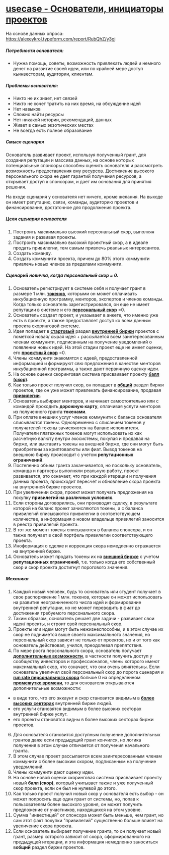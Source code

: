 # [usecase - Основатели, инициаторы проектов](https://github.com/SerendipityLab/CFSP/blob/master/preWP/rev_2.01_12-28-2017.md#%D0%9E%D1%81%D0%BD%D0%BE%D0%B2%D0%B0%D1%82%D0%B5%D0%BB%D0%B8-%D0%B8%D0%BD%D0%B8%D1%86%D0%B8%D0%B0%D1%82%D0%BE%D1%80%D1%8B-%D0%BF%D1%80%D0%BE%D0%B5%D0%BA%D1%82%D0%BE%D0%B2)

На основе данных опроса: https://alexeykrol.typeform.com/report/RubQhZ/y3gj

##### Потребности основателя:

- Нужна помощь, советы, возможность привлекать людей и немного денег на развитие своей идеи, или по крайней мере доступ кьинвесторам, аудитории, клиентам.

##### Проблемы основателя:

- Никто не их знает, нет связей
- Никто не хочет тратить на них время, на обсуждение идей
- Нет навыков
- Сложно найти ресурсы
- Нет никакой истории, рекомендаций, данных
- Живет в самых экзотических местах
- Не всегда есть полное образование

##### Смысл сценария

Основатель развивает проект, используя полученный грант, для создания репутации и массива данных, на основе которых потенциальные спонсоры способны оценить основателя и рассмотреть возможность предоставления ему ресурсов. Достижение высокого персонального скора не дает гарантий получения ресурсов, а открывает доступ к спонсорам, и дает им основания для принятия решения.

На входе сценария у основателя нет ничего, кроме желания. На выходе он имеет репутацию, связи, команды, аудиторию проектов и финансирование, достаточное для продолжения проекта.

##### Цели сценария основателя

1. Построить маскимально высокий персональный скор, выполняя задания и развивая проекты.
2. Построить маскимально высокий проектный скор, а в идеале продать привилегии, тем самым привлечь реальных интересантов.
3. Создать команду.
4. Создать коммунити проекта, причем до 80% этого коммунити привлечь новых членов за пределами коммунити.

##### Сценарий новичка, когда персональный скор = 0.

1. Основатель регистрирует в системе себя и получает грант в размере 1 млн. **[токенов](https://github.com/SerendipityLab/CFSP/wiki#%D0%A2%D0%BE%D0%BA%D0%B5%D0%BD%D1%8B)**, которыми он может оплачивать инкубационную программу, менторов, экспертов и членов команды. Когда только основатель зарегистрировался, он еще не имеет репутации в системе и его **[персональный скор](https://github.com/SerendipityLab/CFSP/wiki#%D0%A2%D0%B8%D0%BF%D1%8B-%D1%81%D0%BA%D0%BE%D1%80%D0%B0)** =0.
2. Основатель создает проект, и указывает в анкете, что именно уже есть в проекте, а также предоставляет доступ ко всем данным проекта скоринговой системе.
3. Идея попадает в **[стартовый](https://github.com/SerendipityLab/CFSP/wiki#%D0%A2%D0%B8%D0%BF%D1%8B-%D1%81%D0%BA%D0%BE%D1%80%D0%B0)** раздел **[внутренней биржи](https://github.com/SerendipityLab/CFSP/wiki#%D0%A0%D0%B0%D0%B7%D0%B4%D0%B5%D0%BB%D1%8B-%D0%B1%D0%B8%D1%80%D0%B6%D0%B8)** проектов с пометкой новая/ сырая идея + рассылается всем заинтересованным членам коммунити, подписанным на получение уведомлений о появлении новых идей. На этой стадии проект еще не имеет оценки, его **[проектный скор](https://github.com/SerendipityLab/CFSP/wiki#%D0%A2%D0%B8%D0%BF%D1%8B-%D1%81%D0%BA%D0%BE%D1%80%D0%B0)** =0.
4. Члены коммунити знакомятся с идеей, предоставленной информацией и формируют свю предложения в качестве менторов инкубационной программы, а также дают первичную оценку идеи.
5. На основе оценки скоринговая система присваивает проекту **[балл (скор)](https://github.com/SerendipityLab/CFSP/wiki#%D0%A1%D0%BA%D0%BE%D1%80)**.
6. Как только проект получил скор, он попадает в **[общий](https://github.com/SerendipityLab/CFSP/wiki#%D0%A0%D0%B0%D0%B7%D0%B4%D0%B5%D0%BB%D1%8B-%D0%B1%D0%B8%D1%80%D0%B6%D0%B8)** раздел биржи проектов, где он уже может привлекать финансирование, продавая **[привилегии](https://github.com/SerendipityLab/CFSP/wiki#%D0%9F%D1%80%D0%B8%D0%B2%D0%B8%D0%BB%D0%B5%D0%B3%D0%B8%D0%B8)**.
7. Основатель выбирает менторов, и начинает самостоятельно или с командой проходить **дорожную карту**, оплачивая услуги менторов из полученного гранта **токенами**.
8. При оплате внешних услуг членов коммунити с баланса основателя списываются токены. Одновременно с списанием токенов у получателей токены зачисляются на баланс исполнителя. Получатели платежных токенов могут использовать их как расчетную валюту внутри экосистемы, покупая и продавая на бирже, или выставить токены на внешней бирже, где они могут быть приобретены за криптовалюты или фиат. Вывод токенов на внешнюю биржу происходит с учетом **репутационных ограничений**.
9. Постепенно объем гранта заканчивается, но поскольку основатель, команда и партнеры выполняли реальную работу, проект развивается, это означает, что при каждой итерации и получения данных проекта, происходит пересчет и обновление скора проекта на внутренней бирже проектов.
10. При увеличении скора, проект может получать предложения на покупку **привилегий на различных условиях**.
11. Если стороны договорились, они производят сделку, в результате которой на баланс проект зачисляются токены, а с баланса привилегий списываются привилегии в соответствующем количестве, а информация о новом владельце привилегий заносится в реестр привилегий проекта. 
11. В тот же момент токены списываются в баланса спонсора, и он также получает в свой портфель привилегии соответствующего проекта.
12. Иноформация о сделке и коррекция скора немедленно отражается на внутренней бирже.
13. Основатель может продать токены их на **[внешней бирже](https://github.com/SerendipityLab/CFSP/wiki#%D0%A0%D0%B0%D0%B7%D0%B4%D0%B5%D0%BB%D1%8B-%D0%B1%D0%B8%D1%80%D0%B6%D0%B8)** с учетом **репутационных ограничений**, т.е. только когда его собственный скор и скор проекта достигнут порогового значения.

##### Механика

1. Каждый новый человек, будь то основатель или студент получает в свое распоряжение 1 млн. токенов, которые он может использовать на развитие неограниченного числа идей и формирование внутренней репутации, но не может переводить в фиат до достижения требуемого персонального скора. 
3. Таким образом, основатель решает две задачи - развивает свои идеи/ проекты, и строит свой персональный скор. 
4. Проекты или идем могут быть нежизнеспособны, и в этом случае их скор не поднимется выше своего максимального значения, но персональный скор зависит не только от проектов, но и от того как основатель действовал, учился, преодолевал препятствия.
5. По мере роста персонального скора, основатель получает **[дополнительные возможности](https://github.com/SerendipityLab/CFSP/wiki#%D0%A1%D0%BF%D0%B8%D1%81%D0%BE%D0%BA-%D0%BE%D0%BF%D0%B5%D1%80%D0%B0%D1%86%D0%B8%D0%B9-%D0%BD%D0%B0-%D0%B1%D0%B8%D1%80%D0%B6%D0%B5)**, в частности получить доступ у сообществу инвесторов и профессионалов, члены которого имеют максимальный скор, что означает, что они очень влиятельны. Если основатель увеличил свой персональный скор до порога сценария и **[run rate персонального скора](https://github.com/SerendipityLab/CFSP/wiki#%D0%A2%D0%B8%D0%BF%D1%8B-%D1%81%D0%BA%D0%BE%D1%80%D0%B0)** больше 0 на определенном **[промежутке времени](https://github.com/SerendipityLab/CFSP/wiki#%D0%A2%D0%B8%D0%BF%D1%8B-%D1%81%D0%BA%D0%BE%D1%80%D0%B0)**, то для основателя открываются дополнительные возможности:

* в виде того, что его эккаунт и скор становится видимым в **[более высоких секторах](https://github.com/SerendipityLab/CFSP/wiki#%D0%A3%D1%80%D0%BE%D0%B2%D0%BD%D0%B8-%D0%B4%D0%BE%D1%81%D1%82%D1%83%D0%BF%D0%B0-%D0%B1%D0%B8%D1%80%D0%B6%D0%B8)** внутренней бирже людей.
* его услуги становятся видимым в более высоких секторах внутренней бирже услуг.
* его проекты становятся видны в более высоких секторах биржи проектов.

6. Для основателя становится доступным получение дополнительных грантов даже если предыдущий грант кончился, но логика получения в этом случае отличается от получения начального гранта.
7. В этом случае проект рассылается всем заинтересованным членам коммунити с более высоким скором, подписанным на получение уведомлений. 
8. Члены коммунити дают оценку идеи.
9. На основе новой оценки скоринговая система присваивает проекту новый **балл (скор)**, который учитывает также и уже полученный скор проекта, если он был не нулевой до этого.
10. Как только проект получил новый скор у основателя есть выбор - он может попросить еще один грант от системы, но, попав к пользователям более высокого уровня, он может получить предложение от участников, находящихся на этом уровне. 
11. Сумма "инвестиций" от спонсора может быть меньше, чем грант, но сам этот факт покупки "привилегий" существенно больше влияет на увеличение скора проекта.
12. Если основатель выбирает получение гранта, то он получает новый грант, размер которого зависит от скора, сформированного на предыдущей итерации, и эта информация немедленно заноситься в**общий** раздел биржи проектов.

